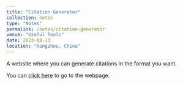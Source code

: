 ```yaml
---
title: "Citation Generator"
collection: notes
type: "Notes"
permalink: /notes/citation-generator
venue: "Useful Tools"
date: 2023-08-13
location: "Hangzhou, China"
---
```


A website where you can generate citations in the format you want.

You can [click here](https://www.scribbr.com/citation/generator/) to go to the webpage.

